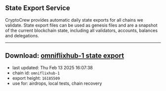 ## State Export Service
CryptoCrew provides automatic daily state exports for all chains we validate. State export files can be used as genesis files and are a snapshot of the current blockchain state, including all validators, accounts, balances and delegations.

---
**Download: [omniflixhub-1 state export](https://dl-eu2.ccvalidators.com/SERVICE/omniflixhub/omniflixhub-1_export_16185509.json)**
---

- last updated: Thu Feb 13 2025 16:07:38
- chain id: `omniflixhub-1`
- export height: `16185509`
- use for: airdrops, local tests, chain recovery
